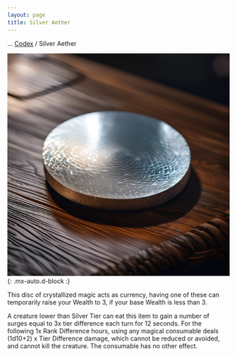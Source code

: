 ```yaml
---
layout: page
title: Silver Aether
---
```

<span class="breadcrumbs" markdown="1">... [Codex](/codex) / Silver Aether</span>

![Silver Aether](/assets/img/items/aether-silver.jpeg){: .mx-auto.d-block :}

This disc of crystallized magic acts as currency, having one of these can temporarily raise your Wealth to 3, if your base Wealth is less than 3.

A creature lower than Silver Tier can eat this item to gain a number of surges equal to 3x tier difference each turn for 12 seconds. For the following 1x Rank Difference hours, using any magical consumable deals (1d10+2) x Tier Difference damage, which cannot be reduced or avoided, and cannot kill the creature. The consumable has no other effect.